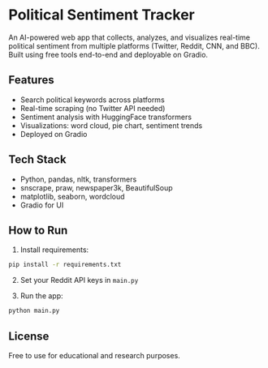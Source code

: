 
# Political Sentiment Tracker

An AI-powered web app that collects, analyzes, and visualizes real-time political sentiment from multiple platforms (Twitter, Reddit, CNN, and BBC). Built using free tools end-to-end and deployable on Gradio.

## Features
- Search political keywords across platforms
- Real-time scraping (no Twitter API needed)
- Sentiment analysis with HuggingFace transformers
- Visualizations: word cloud, pie chart, sentiment trends
- Deployed on Gradio

## Tech Stack
- Python, pandas, nltk, transformers
- snscrape, praw, newspaper3k, BeautifulSoup
- matplotlib, seaborn, wordcloud
- Gradio for UI

## How to Run
1. Install requirements:
```bash
pip install -r requirements.txt
```

2. Set your Reddit API keys in `main.py`

3. Run the app:
```bash
python main.py
```

## License
Free to use for educational and research purposes.
